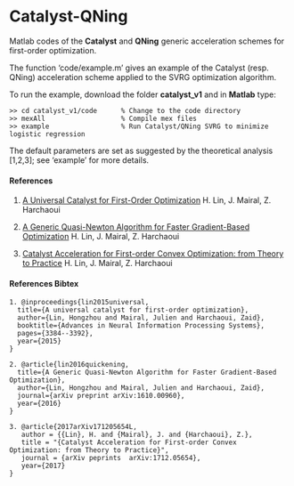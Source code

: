 # Catalyst-QNing

Matlab codes of the **Catalyst** and **QNing** generic acceleration schemes for first-order optimization.

The function ‘code/example.m’ gives an example of the Catalyst (resp. QNing) acceleration scheme applied to the SVRG optimization algorithm.

To run the example, download the folder **catalyst_v1** and in **Matlab** type:

```
>> cd catalyst_v1/code      % Change to the code directory
>> mexAll                   % Compile mex files
>> example                  % Run Catalyst/QNing SVRG to minimize logistic regression 
```

The default parameters are set as suggested by the theoretical analysis [1,2,3]; see ‘example’ for more details.

#### References 
1. [A Universal Catalyst for First-Order Optimization](http://papers.nips.cc/paper/5928-a-universal-catalyst-for-first-order-optimization.pdf) H. Lin, J. Mairal, Z. Harchaoui

2. [A Generic Quasi-Newton Algorithm
for Faster Gradient-Based Optimization](https://arxiv.org/pdf/1610.00960.pdf) H. Lin, J. Mairal, Z. Harchaoui

3. [Catalyst Acceleration for First-order Convex Optimization:
from Theory to Practice](https://arxiv.org/pdf/1712.05654.pdf) H. Lin, J. Mairal, Z. Harchaoui

#### References Bibtex 
```
1. @inproceedings{lin2015universal,
  title={A universal catalyst for first-order optimization},
  author={Lin, Hongzhou and Mairal, Julien and Harchaoui, Zaid},
  booktitle={Advances in Neural Information Processing Systems},
  pages={3384--3392},
  year={2015}
}

2. @article{lin2016quickening,
  title={A Generic Quasi-Newton Algorithm for Faster Gradient-Based Optimization},
  author={Lin, Hongzhou and Mairal, Julien and Harchaoui, Zaid},
  journal={arXiv preprint arXiv:1610.00960},
  year={2016}
}

3. @article{2017arXiv171205654L,
   author = {{Lin}, H. and {Mairal}, J. and {Harchaoui}, Z.},
   title = "{Catalyst Acceleration for First-order Convex Optimization: from Theory to Practice}",
   journal = {arXiv peprints  arXiv:1712.05654},
   year={2017}
}




```
